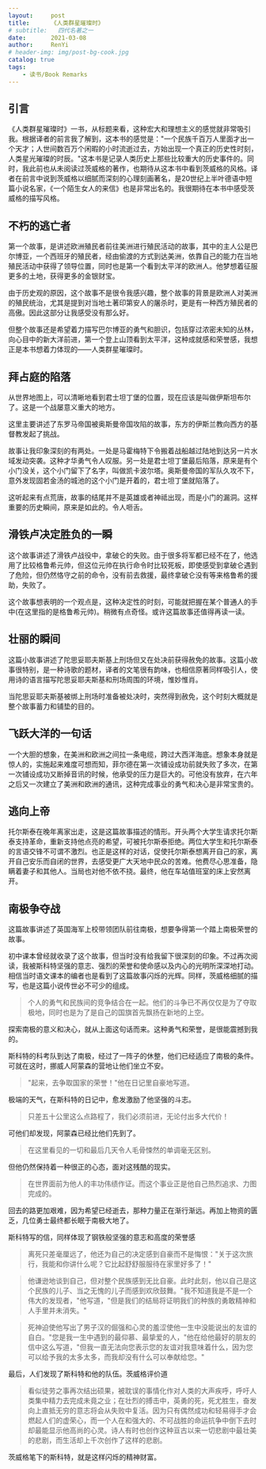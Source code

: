 ```yaml
---
layout:     post
title:      《人类群星璀璨时》
# subtitle:   四代名著之一
date:       2021-03-08
author:     RenYi
# header-img: img/post-bg-cook.jpg
catalog: true
tags:
    - 读书/Book Remarks
---
```


## 引言

《人类群星璀璨时》一书，从标题来看，这种宏大和理想主义的感觉就非常吸引我。根据译者的前言我了解到，这本书的感觉是："一个民族千百万人里面才出一个天才；人世间数百万个闲暇的小时流逝过去，方始出现一个真正的历史性时刻，人类星光璀璨的时辰。"这本书是记录人类历史上那些比较重大的历史事件的。同时，我此前也从未阅读过茨威格的著作，也期待从这本书中看到茨威格的风格。译者在前言中说到茨威格以细腻而深刻的心理刻画著名，是20世纪上半叶德语中短篇小说名家，《一个陌生女人的来信》也是非常出名的。我很期待在本书中感受茨威格的描写风格。



## 不朽的逃亡者

第一个故事，是讲述欧洲殖民者前往美洲进行殖民活动的故事，其中的主人公是巴尔博亚，一个西班牙的殖民者，经由偷渡的方式到达美洲，依靠自己的能力在当地殖民活动中获得了领导位置，同时也是第一个看到太平洋的欧洲人。他梦想着征服更多的土地，获得更多的金银财宝。

由于历史观的原因，这个故事不是很令我感兴趣，整个故事的背景是欧洲人对美洲的殖民统治，尤其是提到对当地土著印第安人的屠杀时，更是有一种西方殖民者的高傲。因此这部分让我感受没有那么好。

但整个故事还是希望着力描写巴尔博亚的勇气和胆识，包括穿过浓密未知的丛林，向心目中的新大洋前进，第一个登上山顶看到太平洋，这种成就感和荣誉感，我想正是本书想着力体现的——人类群星璀璨时。



## 拜占庭的陷落

从世界地图上，可以清晰地看到君士坦丁堡的位置，现在应该是叫做伊斯坦布尔了。这是一个战屡意义重大的地方。

这里主要讲述了东罗马帝国被奥斯曼帝国攻陷的故事，东方的伊斯兰教向西方的基督教发起了挑战。

故事让我印象深刻的有两处。一处是马霍梅特下令搬着战船越过陆地到达另一片水域发动突袭。这种才华勇气令人叹服。另一处是君士坦丁堡最后陷落，原来是有个小门没关，这个小门留下了名字，叫做凯卡波尔塔。奥斯曼帝国的军队久攻不下，意外发现固若金汤的城池的这个小门是开着的，君士坦丁堡就陷落了。

这听起来有点荒唐，故事的结尾并不是英雄或者神祗出现，而是小门的漏洞。这样重要的历史瞬间，原来是如此的。令人咂舌。



## 滑铁卢决定胜负的一瞬

这个故事讲述了滑铁卢战役中，拿破仑的失败。由于很多将军都已经不在了，他选用了比较格鲁希元帅，但这位元帅在执行命令时比较死板，即使感受到拿破仑遇到了危险，但仍然恪守之前的命令，没有前去救援，最终拿破仑没有等来格鲁希的援助，失败了。

这个故事想表明的一个观点是，这种决定性的时刻，可能就把握在某个普通人的手中(在这里指的是格鲁希元帅)。稍微有点奇怪。或许这篇故事还值得再读一读。



## 壮丽的瞬间

这篇小故事讲述了陀思妥耶夫斯基上刑场但又在处决前获得赦免的故事。这篇小故事很特别，是一种诗歌的题材，译者的文笔很有韵味，也相信原著同样吸引人，使用诗的语言描写陀思妥耶夫斯基和刑场周围的环境，惟妙惟肖。

当陀思妥耶夫斯基被绑上刑场时准备被处决时，突然得到赦免，这个时刻大概就是整个故事蓄力和铺垫的目的。



## 飞跃大洋的一句话

一个大胆的想象，在美洲和欧洲之间拉一条电缆，跨过大西洋海底。想象本身就是惊人的，实施起来难度可想而知，菲尔德在第一次铺设成功前就失败了多次，在第一次铺设成功又断掉音讯的时候，他承受的压力是巨大的。可他没有放弃，在六年之后又一次建立了美洲和欧洲的通讯，这种完成事业的勇气和决心是非常宝贵的。



## 逃向上帝

托尔斯泰在晚年离家出走，这是这篇故事描述的情形。开头两个大学生请求托尔斯泰支持革命，重新支持他点亮的希望，可被托尔斯泰拒绝。两位大学生和托尔斯泰的言语交锋不可谓不激烈。也正是这样的对话，促使托尔斯泰想离开自己的家，离开自己安乐而自闭的世界，去感受更广大天地中民众的苦难。他费尽心思准备，隐瞒着妻子和其他人。当局也对他不依不挠。最终，他在车站值班室的床上安然离开。



## 南极争夺战

这篇故事讲述了英国海军上校带领团队前往南极，想要争得第一个踏上南极荣誉的故事。

初中课本曾经就收录了这个故事，但当时没有给我留下很深刻的印象。不过再次阅读，我被斯科特坚强的意志、强烈的荣誉和使命感以及内心的光明所深深地打动。相信当时语文课本的编者也是看到了这篇故事闪烁的光辉。同样，茨威格细腻的描写，也是这篇小说传世必不可少的组成。

> 个人的勇气和民族间的竞争结合在一起。他们的斗争已不再仅仅是为了夺取极地，同时也是为了是自己的国旗首先飘扬在新地的上空。

探索南极的意义和决心，就从上面这句话而来。这种勇气和荣誉，是很能震撼到我的。

斯科特的科考队到达了南极，经过了一阵子的休整，他们已经适应了南极的条件。可就在这时，挪威人阿蒙森的营地让他们坐立不安。

> "起来，去争取国家的荣誉！"他在日记里自豪地写道。

极端的天气，在斯科特的日记中，愈发激励了他坚强的斗志。

> 只差五十公里这么点路程了，我们必须前进，无论付出多大代价！

可他们却发现，阿蒙森已经比他们先到了。

> 在这里看见的一切和最后几天令人毛骨悚然的单调毫无区别。

但他仍然保持着一种很正的心态，面对这残酷的现实。

> 在世界面前为他人的丰功伟绩作证。而这个事业正是他自己热烈追求、力图完成的。

回去的路更加艰难，因为希望已经逝去，那种力量正在渐行渐远。再加上物资的匮乏，几位勇士最终都长眠于南极大地了。

斯科特写的信，同样体现了钢铁般坚强的意志和高度的荣誉感

> 离死只差毫厘远了，他还为自己的决定感到自豪而不是悔恨："关于这次旅行，我能和你讲什么呢？它比起舒舒服服待在家里好多了！"

> 他谦逊地谈到自己，但对整个民族感到无比自豪。此时此刻，他以自己是这个民族的儿子、当之无愧的儿子而感到欢欣鼓舞。"我不知道我是不是一个伟大的发现者，"他写道，"但是我们的结局将证明我们的种族的勇敢精神和人手里并未消失。"

> 死神迫使他写出了男子汉的倔强和心灵的羞涩使他一生中没能说出的友谊的自白。"您是我一生中遇到的最仰慕、最挚爱的人，"他在给他最好的朋友的信中这么写道，"但我一直无法向您表示您的友谊对我意味着什么，因为您可以给予我的太多太多，而我却没有什么可以奉献给您。"

最后，人们发现了斯科特和他的队伍。茨威格评价道

> 看似徒劳之事再次结出硕果，被耽误的事情化作对人类的大声疾呼，呼吁人类集中精力去完成未竟之业；在壮烈的搏击中，英勇的死，死尤胜生，奋发向上直抵无穷的意志将会从失败中复活。因为只有偶然成功和轻易得手才会燃起人们的虚荣心，而一个人在和强大的、不可战胜的命运抗争中倒下去时却最能显示他高尚的心灵。诗人有时也创作这种亘古以来一切悲剧中最壮美的悲剧，而生活却上千次创作了这样的悲剧。

茨威格笔下的斯科特，就是这样闪烁的精神财富。